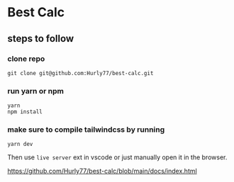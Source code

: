 # Best Calc

## steps to follow

### **clone repo**

```
git clone git@github.com:Hurly77/best-calc.git
```

### **run yarn** or **npm**

```
yarn
npm install
```

### make sure to compile tailwindcss by running

```
yarn dev
```

Then use `live server` ext in vscode or just manually open it in the browser.

https://github.com/Hurly77/best-calc/blob/main/docs/index.html
